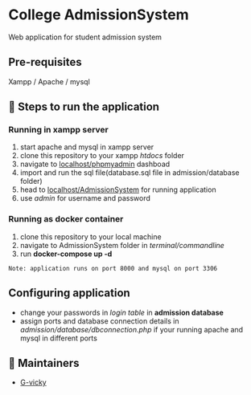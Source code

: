 # College AdmissionSystem
Web application for student admission system

## Pre-requisites
  Xampp / Apache / mysql

  ## :rocket: Steps to run the application
   ### Running in xampp server
  1. start apache and mysql in xampp server
  2. clone this repository to your xampp *htdocs* folder
  3. navigate to [localhost/phpmyadmin](http://localhost/phpmyadmin) dashboad
  4. import and run the sql file(database.sql file in admission/database folder)
  5. head to [localhost/AdmissionSystem](http://localhost/AdmissionSystem) for running application
  6. use *admin* for username and password
  
   ### Running as docker container
  1. clone this repository to your local machine
  2. navigate to AdmissionSystem folder in *terminal/commandline*
  3. run **docker-compose up -d** 
  
    Note: application runs on port 8000 and mysql on port 3306
    
  ## Configuring application
  - change your passwords in *login table* in **admission database**
  - assign ports and database connection details in *admission/database/dbconnection.php* if your running apache and mysql in different ports

 ## :busts_in_silhouette: Maintainers
  - [G-vicky](https://github.com/G-vicky)
